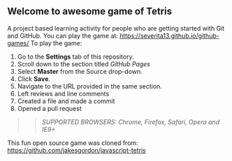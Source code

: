## Welcome to awesome game of Tetris

A project based learning activity for people who are getting started with Git and GitHub.
You can play the game at: https://severita13.github.io/github-games/
To play the game:
1. Go to the **Settings** tab of this repository.
1. Scroll down to the section titled _GitHub Pages_
1. Select **Master** from the Source drop-down.
1. Click **Save**.
1. Navigate to the URL provided in the same section.
1. Left reviews and line comments
1. Created a file and made a commit
1. Opened a pull request

>> _*SUPPORTED BROWSERS*: Chrome, Firefox, Safari, Opera and IE9+_

This fun open source game was cloned from: https://github.com/jakesgordon/javascript-tetris
